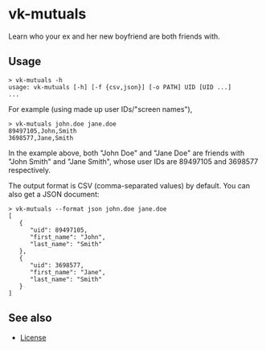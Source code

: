 vk-mutuals
==========

Learn who your ex and her new boyfriend are both friends with.

Usage
-----

    > vk-mutuals -h
    usage: vk-mutuals [-h] [-f {csv,json}] [-o PATH] UID [UID ...]
    ...

For example (using made up user IDs/"screen names"),

    > vk-mutuals john.doe jane.doe
    89497105,John,Smith
    3698577,Jane,Smith

In the example above, both "John Doe" and "Jane Doe" are friends with "John
Smith" and "Jane Smith", whose user IDs are 89497105 and 3698577 respectively.

The output format is CSV (comma-separated values) by default.
You can also get a JSON document:

    > vk-mutuals --format json john.doe jane.doe
    [
       {
          "uid": 89497105,
          "first_name": "John",
          "last_name": "Smith"
       },
       {
          "uid": 3698577,
          "first_name": "Jane",
          "last_name": "Smith"
       }
    ]

See also
--------

* [License]

[License]: ../README.md#license
